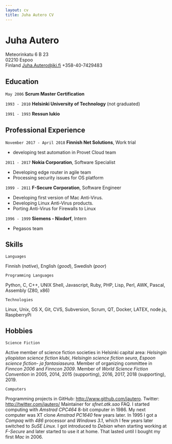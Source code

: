 ```yaml
---
layout: cv
title: Juha Autero CV
---
```

# Juha Autero

Meteorinkatu 6 B 23                  
02210 Espoo                          
Finland
Juha.Autero@iki.fi
+358-40-7429483

## Education

`May 2006`
__Scrum Master Certification__

`1993 - 2010`
__Helsinki University of Technology__ (not graduated)

`1991 - 1993`
__Ressun lukio__

## Professional Experience

`November 2017 - April 2018`
__Finnish Net Solutions__, Work trial
- developing test automation in Provet Cloud team

`2011 - 2017`
__Nokia Corporation__, Software Specialist
- Developing edge router in agile team
- Processing security issues for OS platform

`1999 - 2011`
__F-Secure Corporation__, Software Engineer
- Developing first version of Mac Anti-Virus.
- Developing Linux Anti-Virus products.
- Porting Anti-Virus for Firewalls to Linux

`1996 - 1999`
__Siemens - Nixdorf__, Intern
- Pegasos team

## Skills

`Languages`

Finnish (*native*), English (*good*), Swedish (*poor*)

`Programming Languages`

Python, C, C++, UNIX Shell, Javascript, Ruby, PHP, Lisp, Perl, AWK, Pascal, Assembly (Z80, x86)

`Technologies`

Linux, Unix, OS X, Git, CVS, Subversion, Scrum, QT, Docker, LATEX, node.js, RaspberryPi

## Hobbies

`Science Fiction`

Active member of science fiction societies in Helsinki capital area: *Helsingin yliopiston science fiction klubi*, *Helsingin science fiction seura*, *Espoon science fiction- ja fantasiaseura*. Member of organizing committee in *Finncon 2006* and *Finncon 2009*. Member of *World Science Fiction Convention* in 2005, 2014, 2015 (supporting), 2016, 2017, 2018 (supporting), 2019.

`Computers`

Programming projects in GitHub: http://www.github.com/jautero. Twitter: http://twitter.com/jautero/ Maintainer for _sfnet.atk.sao_ FAQ. I started computing with *Amstrad* *CPC464* 8-bit computer in 1986. My next computer was XT clone *Amstrad* *PC1640* few years later. In 1995 I got a *Compaq* with *486* processor and *Windows* *3.1*, which I few years later switched to *SuSE* *Linux*. I got introduced to *Debian* when starting working at *F-Secure* and later started to use it at home. That lasted until I bought my first *Mac* in 2006.
